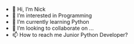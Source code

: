 - 👋 Hi, I’m Nick
- 👀 I’m interested in Programming
- 🌱 I’m currently learning Python
- 💞️ I’m looking to collaborate on ...
- 📫 How to reach me Junior Python Developer?

<!---
Zefirus78/Zefirus78 is a ✨ special ✨ repository because its `README.md` (this file) appears on your GitHub profile.
You can click the Preview link to take a look at your changes.
--->
